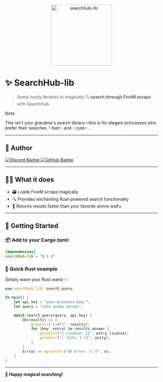 <p align="center">
  <img src="https://media.tenor.com/OHMxfMcU4eQAAAAi/anime-girl.gif" alt="searchhub-lib" height="200" />
</p>

# ✨ SearchHub-lib

> Some lovely libraries to magically 🔍 **search through FiveM scraps** with SearchHub.

> [!NOTE]  
> This isn't your grandma's search library—this is for elegant princesses who prefer their searches ✨fast✨ and ✨cute✨.

---

## 👑 Author

<p align="left">
  <a href="https://discord.com">
    <img src="https://img.shields.io/badge/Discord-@lauradieuse-5865F2?logo=discord&logoColor=white&style=for-the-badge" alt="Discord Badge"/>
  </a>
  <a href="https://github.com">
    <img src="https://img.shields.io/badge/GitHub-kittygirlyy-181717?logo=github&logoColor=white&style=for-the-badge" alt="GitHub Badge"/>
  </a>
</p>

---

## 🧚‍♀️ What it does

- 🗃️ Loads FiveM scraps magically
- 🔍 Provides enchanting Rust-powered search functionality
- 💖 Returns results faster than your favorite anime waifu

---

## 🚀 Getting Started

### 📦 Add to your Cargo.toml:

```toml
[dependencies]
searchhub-lib = "0.1.0"
```

### 🌸 Quick Rust example

Simply wave your Rust wand ✨:

```rust
use searchhub_lib::search_query;

fn main() {
    let api_key = "your-princess-key✨";
    let query = "cute anime server";

    match search_query(query, api_key) {
        Ok(results) => {
            println!("{:#?}", results);
            for (key, entry) in results.answer {
                println!("🎀 License: {}", entry.license);
                println!("✨ Info: {:?}", entry);
            }
        }
        Err(e) => eprintln!("😿 Error: {:?}", e),
    }
}
```

---

💖 **Happy magical searching!**
